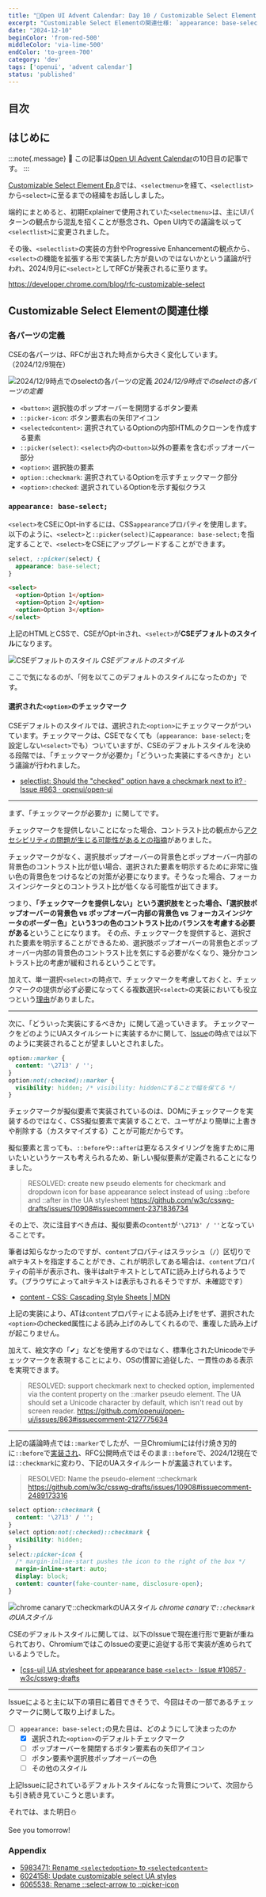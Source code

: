 ```yaml
---
title: "🎄Open UI Advent Calendar: Day 10 / Customizable Select Element Ep.8"
excerpt: "Customizable Select Elementの関連仕様: `appearance: base-select;` - 選択された`<option>`のデフォルトチェックマークのスタイルはどうやって決まったのか"
date: "2024-12-10"
beginColor: 'from-red-500'
middleColor: 'via-lime-500'
endColor: 'to-green-700'
category: 'dev'
tags: ['openui', 'advent calendar']
status: 'published'
---
```

## 目次

## はじめに

:::note{.message}
🎄 この記事は[Open UI Advent Calendar](https://adventar.org/calendars/10293)の10日目の記事です。
:::

[Customizable Select Element Ep.8](https://blog.sakupi01.com/dev/articles/2024-openui-advent-8)では、`<selectmenu>`を経て、`<selectlist>`から`<select>`に至るまでの経緯をお話ししました。

端的にまとめると、初期Explainerで使用されていた`<selectmenu>`は、主にUIパターンの観点から混乱を招くことが懸念され、Open UI内での議論を以って`<selectlist>`に変更されました。

その後、`<selectlist>`の実装の方針やProgressive Enhancementの観点から、`<select>`の機能を拡張する形で実装した方が良いのではないかという議論が行われ、2024/9月に`<select>`としてRFCが発表されるに至ります。

https://developer.chrome.com/blog/rfc-customizable-select

## Customizable Select Elementの関連仕様

### 各パーツの定義

CSEの各パーツは、RFCが出された時点から大きく変化しています。
（2024/12/9現在）

![2024/12/9時点でのselectの各パーツの定義](/select-anatomy.png)
*2024/12/9時点でのselectの各パーツの定義*

- `<button>`: 選択肢のポップオーバーを開閉するボタン要素
- `::picker-icon`: ボタン要素右の矢印アイコン
- `<selectedcontent>`: 選択されているOptionの内部HTMLのクローンを作成する要素
- `::picker(select)`: `<select>`内の`<button>`以外の要素を含むポップオーバー部分
- `<option>`: 選択肢の要素
- `option::checkmark`: 選択されているOptionを示すチェックマーク部分
- `<option>:checked`: 選択されているOptionを示す擬似クラス

### `appearance: base-select;`

`<select>`をCSEにOpt-inするには、CSS`appearance`プロパティを使用します。以下のように、`<select>`と`::picker(select)`に`appearance: base-select;`を指定することで、`<select>`をCSEにアップグレードすることができます。

```css
select, ::picker(select) {
  appearance: base-select;
}
```

```html
<select>
  <option>Option 1</option>
  <option>Option 2</option>
  <option>Option 3</option>
</select>
```

上記のHTMLとCSSで、CSEがOpt-inされ、`<select>`が**CSEデフォルトのスタイル**になります。

![CSEデフォルトのスタイル](/default-cse.png)
*CSEデフォルトのスタイル*

ここで気になるのが、「何を以てこのデフォルトのスタイルになったのか」です。

#### 選択された`<option>`のチェックマーク

CSEデフォルトのスタイルでは、選択された`<option>`にチェックマークがついています。チェックマークは、CSEでなくても（`appearance: base-select;`を設定しない`<select>`でも）ついていますが、CSEのデフォルトスタイルを決める段階では、「チェックマークが必要か」「どういった実装にするべきか」という議論が行われました。

- [selectlist: Should the "checked" option have a checkmark next to it? · Issue #863 · openui/open-ui](https://github.com/openui/open-ui/issues/863)

***

まず、「チェックマークが必要か」に関してです。

チェックマークを提供しないことになった場合、コントラスト比の観点から[アクセシビリティの問題が生じる可能性があるとの指摘](https://github.com/openui/open-ui/issues/863#issuecomment-1749825505)がありました。

チェックマークがなく、選択肢ポップオーバーの背景色とポップオーバー内部の背景色のコントラスト比が低い場合、選択された要素を明示するために非常に強い色の背景色をつけるなどの対策が必要になります。そうなった場合、フォーカスインジケータとのコントラスト比が低くなる可能性が出てきます。

つまり、**「チェックマークを提供しない」という選択肢をとった場合、「選択肢ポップオーバーの背景色 vs ポップオーバー内部の背景色 vs フォーカスインジケータのボーダー色」という3つの色のコントラスト比のバランスを考慮する必要がある**ということになります。
その点、チェックマークを提供すると、選択された要素を明示することができるため、選択肢ポップオーバーの背景色とポップオーバー内部の背景色のコントラスト比を気にする必要がなくなり、幾分かコントラスト比の考慮が緩和されるということです。

加えて、単一選択`<select>`の時点で、チェックマークを考慮しておくと、チェックマークの提供が必ず必要になってくる複数選択`<select>`の実装においても役立つという[理由](https://github.com/openui/open-ui/issues/863#issuecomment-2103160295)がありました。

***

次に、「どういった実装にするべきか」に関して追っていきます。
チェックマークをどのようにUAスタイルシートに実装するかに関して、[Issue](https://github.com/openui/open-ui/issues/863)の時点では以下のように実装されることが望ましいとされました。

```css
option::marker {
  content: '\2713' / '';
}
option:not(:checked)::marker {
  visibility: hidden; /* visibility: hiddenにすることで幅を保てる */
}
```

チェックマークが擬似要素で実装されているのは、DOMにチェックマークを実装するのではなく、CSS擬似要素で実装することで、ユーザがより簡単に上書きや削除する（カスタマイズする）ことが可能だからです。

擬似要素と言っても、`::before`や`::after`は更なるスタイリングを施すために用いたいというケースも考えられるため、新しい擬似要素が定義されることになりました。

> RESOLVED: create new pseudo elements for checkmark and dropdown icon for base appearance select instead of using ::before and ::after in the UA stylesheet
> https://github.com/w3c/csswg-drafts/issues/10908#issuecomment-2371836734

その上で、次に注目すべき点は、擬似要素の`content`が`'\2713' / ''`となっていることです。

筆者は知らなかったのですが、`content`プロパティはスラッシュ（`/`）区切りでaltテキストを指定することができ、これが明示してある場合は、`content`プロパティの前半が表示され、後半はaltテキストとしてATに読み上げられるようです。（ブラウザによってaltテキストは表示もされるそうですが、未確認です）

- [content - CSS: Cascading Style Sheets | MDN](https://developer.mozilla.org/en-US/docs/Web/CSS/content#alternative_text)

上記の実装により、ATは`content`プロパティによる読み上げをせず、選択された`<option>`のchecked属性による読み上げのみしてくれるので、重複した読み上げが起こりません。

加えて、絵文字の「✔︎」などを使用するのではなく、標準化されたUnicodeでチェックマークを表現することにより、OSの慣習に追従した、一貫性のある表示を実現できます。

> RESOLVED: support checkmark next to checked option, implemented via the content property on the ::marker pseudo element. The UA should set a Unicode character by default, which isn't read out by screen reader.
> https://github.com/openui/open-ui/issues/863#issuecomment-2127775634

***

上記の議論時点では`::marker`でしたが、一旦Chromiumには付け焼き刃的に`::before`で[実装され](https://chromium-review.googlesource.com/c/chromium/src/+/5578818)、RFC公開時点ではそのまま`::before`で、2024/12現在では`::checkmark`に変わり、下記のUAスタイルシートが[実装](https://chromium-review.googlesource.com/c/chromium/src/+/6043233)されています。

> RESOLVED: Name the pseudo-element ::checkmark
> https://github.com/w3c/csswg-drafts/issues/10908#issuecomment-2489173316

```css
select option::checkmark {
  content: '\2713' / '';
}
select option:not(:checked)::checkmark {
  visibility: hidden;
}
select::picker-icon {
  /* margin-inline-start pushes the icon to the right of the box */
  margin-inline-start: auto;
  display: block;
  content: counter(fake-counter-name, disclosure-open);
}
```

![chrome canaryで`::checkmark`のUAスタイル](/ua-style-checkmark.png)
*chrome canaryで`::checkmark`のUAスタイル*

CSEのデフォルトスタイルに関しては、以下のIssueで現在進行形で更新が重ねられており、ChromiumではこのIssueの変更に追従する形で実装が進められているようでした。

- [[css-ui] UA stylesheet for appearance base `<select>` · Issue #10857 · w3c/csswg-drafts](https://github.com/w3c/csswg-drafts/issues/10857)

***

Issueによると主に以下の項目に着目できそうで、今回はその一部であるチェックマークに関して取り上げました。

- [ ] `appearance: base-select;`の見た目は、どのようにして決まったのか
  - [x] 選択された`<option>`のデフォルトチェックマーク
  - [ ] ポップオーバーを開閉するボタン要素右の矢印アイコン
  - [ ] ボタン要素や選択肢ポップオーバーの色
  - [ ] その他のスタイル

上記Issueに記されているデフォルトスタイルになった背景について、次回からも引き続き見ていこうと思います。

それでは、また明日⛄

See you tomorrow!

### Appendix

- [5983471: Rename `<selectedoption>` to `<selectedcontent>`](https://chromium-review.googlesource.com/c/chromium/src/+/5983471)
- [6024158: Update customizable select UA styles](https://chromium-review.googlesource.com/c/chromium/src/+/6024158)
- [6065538: Rename ::select-arrow to ::picker-icon](https://chromium-review.googlesource.com/c/chromium/src/+/6065538)
